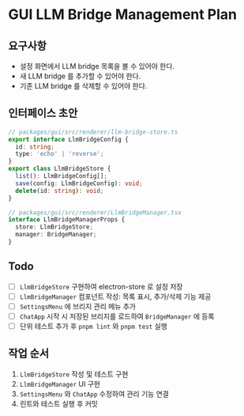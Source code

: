 # GUI LLM Bridge Management Plan

## 요구사항

- 설정 화면에서 LLM bridge 목록을 볼 수 있어야 한다.
- 새 LLM bridge 를 추가할 수 있어야 한다.
- 기존 LLM bridge 를 삭제할 수 있어야 한다.

## 인터페이스 초안

```ts
// packages/gui/src/renderer/llm-bridge-store.ts
export interface LlmBridgeConfig {
  id: string;
  type: 'echo' | 'reverse';
}
export class LlmBridgeStore {
  list(): LlmBridgeConfig[];
  save(config: LlmBridgeConfig): void;
  delete(id: string): void;
}

// packages/gui/src/renderer/LlmBridgeManager.tsx
interface LlmBridgeManagerProps {
  store: LlmBridgeStore;
  manager: BridgeManager;
}
```

## Todo

- [ ] `LlmBridgeStore` 구현하여 electron-store 로 설정 저장
- [ ] `LlmBridgeManager` 컴포넌트 작성: 목록 표시, 추가/삭제 기능 제공
- [ ] `SettingsMenu` 에 브리지 관리 메뉴 추가
- [ ] `ChatApp` 시작 시 저장된 브리지를 로드하여 `BridgeManager` 에 등록
- [ ] 단위 테스트 추가 후 `pnpm lint` 와 `pnpm test` 실행

## 작업 순서

1. `LlmBridgeStore` 작성 및 테스트 구현
2. `LlmBridgeManager` UI 구현
3. `SettingsMenu` 와 `ChatApp` 수정하여 관리 기능 연결
4. 린트와 테스트 실행 후 커밋
